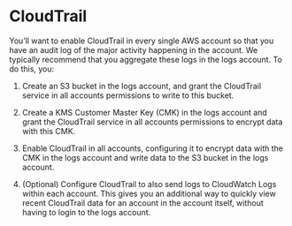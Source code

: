 # CloudTrail

You’ll want to enable CloudTrail in every single AWS account so that you have an audit log of the major activity
happening in the account. We typically recommend that you aggregate these logs in the logs account. To do this, you:

1. Create an S3 bucket in the logs account, and grant the CloudTrail service in all accounts permissions to write
    to this bucket.

2. Create a KMS Customer Master Key (CMK) in the logs account and grant the CloudTrail service in all accounts
    permissions to encrypt data with this CMK.

3. Enable CloudTrail in all accounts, configuring it to encrypt data with the CMK in the logs account and write data
    to the S3 bucket in the logs account.

4. (Optional) Configure CloudTrail to also send logs to CloudWatch Logs within each account. This gives you an
    additional way to quickly view recent CloudTrail data for an account in the account itself, without having to login
    to the logs account.
